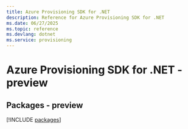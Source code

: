 ```yaml
---
title: Azure Provisioning SDK for .NET
description: Reference for Azure Provisioning SDK for .NET
ms.date: 06/27/2025
ms.topic: reference
ms.devlang: dotnet
ms.service: provisioning
---
```

# Azure Provisioning SDK for .NET - preview
## Packages - preview
[!INCLUDE [packages](provisioning-index.md)]